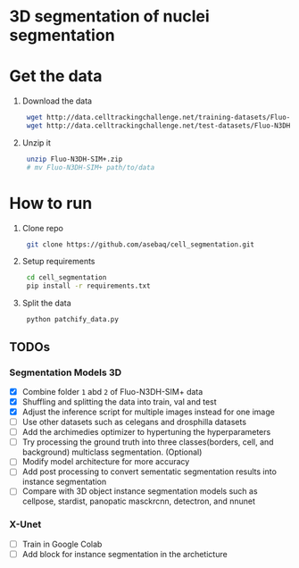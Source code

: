 # 3D segmentation of nuclei segmentation

# Get the data
1. Download the data
   ```sh
    wget http://data.celltrackingchallenge.net/training-datasets/Fluo-N3DH-SIM+.zip
    wget http://data.celltrackingchallenge.net/test-datasets/Fluo-N3DH-SIM+.zip
   ```

2. Unzip it
   ```sh
    unzip Fluo-N3DH-SIM+.zip
    # mv Fluo-N3DH-SIM+ path/to/data
   ```

# How to run
1. Clone repo
   ```sh
    git clone https://github.com/asebaq/cell_segmentation.git
   ```
2. Setup requirements
   ```sh
    cd cell_segmentation
    pip install -r requirements.txt
   ```
3. Split the data
   ```
    python patchify_data.py
   ```

## TODOs
### Segmentation Models 3D
- [x] Combine folder `1` abd `2` of Fluo-N3DH-SIM+ data
- [x] Shuffling and splitting the data into train, val and test
- [x] Adjust the inference script for multiple images instead for one image
- [ ] Use other datasets such as celegans and drosphilla datasets
- [ ] Add the archimedies optimizer to hypertuning the hyperparameters
- [ ] Try processing the ground truth into three classes(borders, cell, and background) multiclass segmentation. (Optional)
- [ ] Modify model architecture for more accuracy
- [ ] Add post processing to convert sementatic segmentation results into instance segmentation
- [ ] Compare with 3D object instance segmentation models such as cellpose, stardist, panopatic masckrcnn, detectron, and nnunet

### X-Unet
 - [ ] Train in Google Colab
 - [ ] Add block for instance segmentation in the archeticture

